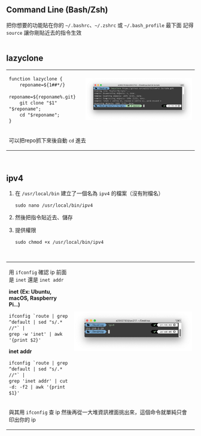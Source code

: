 Command Line (Bash/Zsh)
------
把你想要的功能貼在你的 `~/.bashrc`、`~/.zshrc` 或 `~/.bash_profile` 最下面
記得 `source` 讓你剛貼近去的指令生效
<br>
<br>
## lazyclone
<table>
<tr>
<td>
  
  ```shell
  function lazyclone {
      reponame=${1##*/}
      reponame=${reponame%.git}
      git clone "$1" "$reponame";
      cd "$reponame";
  }
  ```
</td>
<td>
<img src="/images/lazyclone.png"</img>
</td>
</tr>
<tr>
<td colspan="2">

  可以把repo抓下來後自動 `cd` 進去
</td>
</tr>
</table>

<br>

## ipv4
1. 在 `/usr/local/bin` 建立了一個名為 `ipv4` 的檔案（沒有附檔名）

    ```shell
    sudo nano /usr/local/bin/ipv4
    ```
2. 然後把指令貼近去、儲存
3. 提供權限

    ```shell
    sudo chmod +x /usr/local/bin/ipv4
    ```
<br>
<table>
<tr>
<td>
  
  用 `ifconfig` 確認 ip 前面是 `inet` 還是 `inet addr`
  
  **inet (Ex: Ubuntu, macOS, Raspberry Pi...)**
  ```shell
  ifconfig `route | grep ^default | sed "s/.* //"` |
  grep -w 'inet' | awk '{print $2}'
  ```
  
  **inet addr**
  ```shell
  ifconfig `route | grep ^default | sed "s/.* //"` |
  grep 'inet addr' | cut -d: -f2 | awk '{print $1}'
  ```
</td>
<td>
<img src="/images/ipv4.png"</img>
</td>
</tr>
<tr>
<td colspan="2">

  與其用 `ifconfig` 查 ip 然後再從一大堆資訊裡面挑出來，這個命令就單純只會印出你的 ip
</td>
</tr>
</table>
